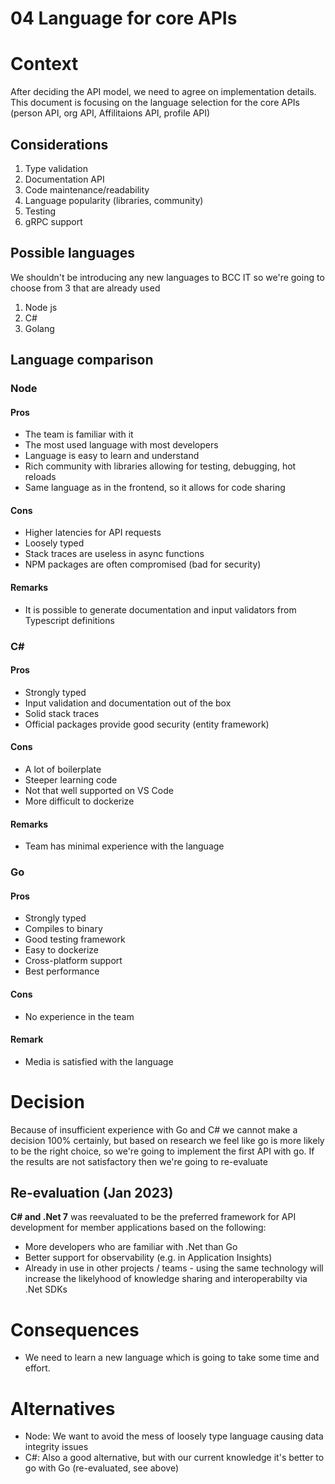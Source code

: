 # 04 Language for core APIs

# Context 
After deciding the API model, we need to agree on implementation details.
This document is focusing on the language selection for the core APIs (person API, org API, Affilitaions API, profile API)

## Considerations

1. Type validation
2. Documentation API
3. Code maintenance/readability
4. Language popularity (libraries, community)
5. Testing
6. gRPC support

## Possible languages
We shouldn't be introducing any new languages to BCC IT so we're going to choose from 3 that are already used
1. Node js
2. C#
3. Golang

## Language comparison

### Node

#### Pros

- The team is familiar with it
- The most used language with most developers
- Language is easy to learn and understand
- Rich community with libraries allowing for testing, debugging, hot reloads
- Same language as in the frontend, so it allows for code sharing

#### Cons

- Higher latencies for API requests
- Loosely typed
- Stack traces are useless in async functions
- NPM packages are often compromised (bad for security)

#### Remarks

- It is possible to generate documentation and input validators from Typescript definitions

### C#

#### Pros

- Strongly typed
- Input validation and documentation out of the box
- Solid stack traces
- Official packages provide good security (entity framework)

#### Cons

- A lot of boilerplate
- Steeper learning code
- Not that well supported on VS Code
- More difficult to dockerize

#### Remarks

- Team has minimal experience with the language

### Go

#### Pros

- Strongly typed
- Compiles to binary
- Good testing framework
- Easy to dockerize
- Cross-platform support
- Best performance

#### Cons

- No experience in the team

#### Remark

- Media is satisfied with the language

# Decision 
Because of insufficient experience with Go and C# we cannot make a decision 100% certainly, but based on research we feel like go is more likely to be the right choice, so we're going to implement the first API with go.
If the results are not satisfactory then we're going to re-evaluate

## Re-evaluation (Jan 2023)
**C# and .Net 7** was reevaluated to be the preferred framework for API development for member applications based on the following:
* More developers who are familiar with .Net than Go
* Better support for observability (e.g. in Application Insights)
* Already in use in other projects / teams - using the same technology will increase the likelyhood of knowledge sharing and interoperabilty via .Net SDKs

# Consequences

- We need to learn a new language which is going to take some time and effort.

# Alternatives 

- Node: We want to avoid the mess of loosely type language causing data integrity issues
- C#: Also a good alternative, but with our current knowledge it's better to go with Go (re-evaluated, see above)


